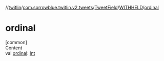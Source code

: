 //[twitlin](../../../index.md)/[com.sorrowblue.twitlin.v2.tweets](../../index.md)/[TweetField](../index.md)/[WITHHELD](index.md)/[ordinal](ordinal.md)



# ordinal  
[common]  
Content  
val [ordinal](ordinal.md): [Int](https://kotlinlang.org/api/latest/jvm/stdlib/kotlin/-int/index.html)  



